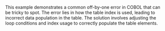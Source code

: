 This example demonstrates a common off-by-one error in COBOL that can be tricky to spot. The error lies in how the table index is used, leading to incorrect data population in the table. The solution involves adjusting the loop conditions and index usage to correctly populate the table elements.